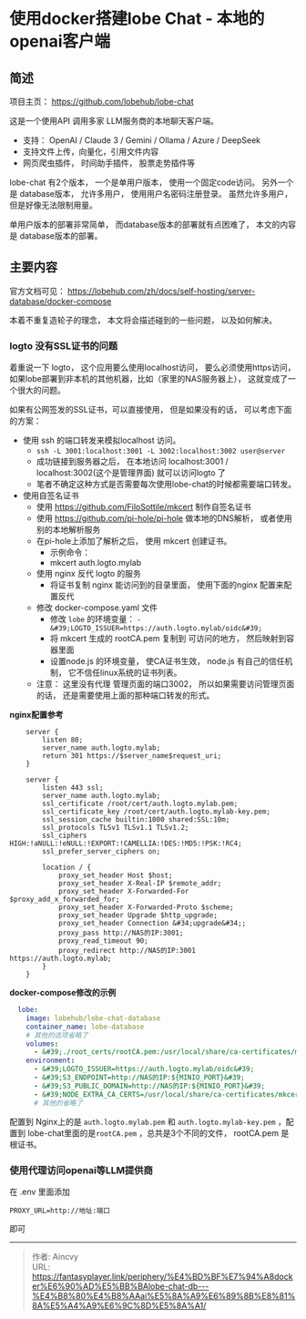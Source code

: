 # 使用docker搭建lobe Chat - 本地的openai客户端


## 简述

项目主页：  https://github.com/lobehub/lobe-chat

这是一个使用API 调用多家 LLM服务商的本地聊天客户端。 
- 支持： OpenAI / Claude 3 / Gemini / Ollama / Azure / DeepSeek
- 支持文件上传，向量化，引用文件内容
- 网页爬虫插件， 时间助手插件， 股票走势插件等

lobe-chat 有2个版本， 一个是单用户版本， 使用一个固定code访问。 另外一个是 database版本， 允许多用户， 使用用户名密码注册登录。  虽然允许多用户， 但是好像无法限制用量。

单用户版本的部署非常简单， 而database版本的部署就有点困难了， 本文的内容是 database版本的部署。 

## 主要内容

官方文档可见： https://lobehub.com/zh/docs/self-hosting/server-database/docker-compose

本着不重复造轮子的理念， 本文将会描述碰到的一些问题， 以及如何解决。 

### logto 没有SSL证书的问题

着重说一下 logto， 这个应用要么使用localhost访问， 要么必须使用https访问， 如果lobe部署到非本机的其他机器，比如（家里的NAS服务器上）， 这就变成了一个很大的问题。 

如果有公网签发的SSL证书，可以直接使用， 但是如果没有的话， 可以考虑下面的方案： 
- 使用 ssh 的端口转发来模拟localhost 访问。
  - `ssh -L 3001:localhost:3001 -L 3002:localhost:3002 user@server`
  - 成功链接到服务器之后， 在本地访问 localhost:3001 / localhost:3002(这个是管理界面)  就可以访问logto 了
  - 笔者不确定这种方式是否需要每次使用lobe-chat的时候都需要端口转发。
- 使用自签名证书
  - 使用 https://github.com/FiloSottile/mkcert  制作自签名证书
  - 使用 https://github.com/pi-hole/pi-hole  做本地的DNS解析， 或者使用别的本地解析服务  
  - 在pi-hole上添加了解析之后， 使用 mkcert 创建证书。  
    - 示例命令： 
    - mkcert auth.logto.mylab
  - 使用 nginx 反代 logto 的服务
    - 将证书复制 nginx 能访问到的目录里面， 使用下面的nginx 配置来配置反代
  - 修改 docker-compose.yaml 文件
    - 修改 `lobe` 的环境变量： `- &#39;LOGTO_ISSUER=https://auth.logto.mylab/oidc&#39;`
    - 将 mkcert 生成的 rootCA.pem 复制到 可访问的地方， 然后映射到容器里面
    - 设置node.js 的环境变量， 使CA证书生效，  node.js 有自己的信任机制， 它不信任linux系统的证书列表。 
  - 注意： 这里没有代理 管理页面的端口3002， 所以如果需要访问管理页面的话， 还是需要使用上面的那种端口转发的形式。 

**nginx配置参考**

```
    server {
        listen 80;
        server_name auth.logto.mylab;
        return 301 https://$server_name$request_uri;
    }

    server {
        listen 443 ssl;
        server_name auth.logto.mylab; 
        ssl_certificate /root/cert/auth.logto.mylab.pem; 
        ssl_certificate_key /root/cert/auth.logto.mylab-key.pem; 
        ssl_session_cache builtin:1000 shared:SSL:10m;
        ssl_protocols TLSv1 TLSv1.1 TLSv1.2;
        ssl_ciphers HIGH:!aNULL:!eNULL:!EXPORT:!CAMELLIA:!DES:!MD5:!PSK:!RC4;
        ssl_prefer_server_ciphers on;

        location / {
            proxy_set_header Host $host;
            proxy_set_header X-Real-IP $remote_addr;
            proxy_set_header X-Forwarded-For $proxy_add_x_forwarded_for;
            proxy_set_header X-Forwarded-Proto $scheme;
            proxy_set_header Upgrade $http_upgrade;
            proxy_set_header Connection &#34;upgrade&#34;;
            proxy_pass http://NAS的IP:3001; 
            proxy_read_timeout 90;
            proxy_redirect http://NAS的IP:3001 https://auth.logto.mylab; 
        }
    }

```

**docker-compose修改的示例**

```yaml
  lobe:
    image: lobehub/lobe-chat-database
    container_name: lobe-database
    # 其他的选项省略了
    volumes:
      - &#39;./root_certs/rootCA.pem:/usr/local/share/ca-certificates/mkcertRootCA.crt&#39;
    environment:
      - &#39;LOGTO_ISSUER=https://auth.logto.mylab/oidc&#39;
      - &#39;S3_ENDPOINT=http://NAS的IP:${MINIO_PORT}&#39;
      - &#39;S3_PUBLIC_DOMAIN=http://NAS的IP:${MINIO_PORT}&#39;
      - &#39;NODE_EXTRA_CA_CERTS=/usr/local/share/ca-certificates/mkcertRootCA.crt&#39;
      # 其他的省略了
```

配置到 Nginx上的是 `auth.logto.mylab.pem` 和 `auth.logto.mylab-key.pem` ，配置到 lobe-chat里面的是`rootCA.pem` ，总共是3个不同的文件， rootCA.pem 是根证书。

### 使用代理访问openai等LLM提供商

在 .env 里面添加 
```
PROXY_URL=http://地址:端口
```

即可


---

> 作者: Aincvy  
> URL: https://fantasyplayer.link/periphery/%E4%BD%BF%E7%94%A8docker%E6%90%AD%E5%BB%BAlobe-chat-db---%E4%B8%80%E4%B8%AAai%E5%8A%A9%E6%89%8B%E8%81%8A%E5%A4%A9%E6%9C%8D%E5%8A%A1/  

